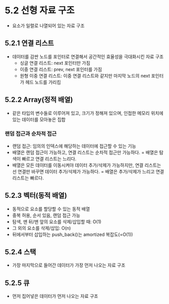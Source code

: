 # 5.2 선형 자료 구조
* 요소가 일렬로 나열되어 있는 자료 구조
## 5.2.1 연결 리스트
* 데이터를 감싼 노드를 포인터로 연결해서 공간적인 효율성을 극대화시킨 자료 구조
	* 싱글 연결 리스트: next 포인터만 가짐
	* 이중 연결 리스트: prev, next 포인터를 가짐
	* 원형 이중 연결 리스트: 이중 연결 리스트와 같지만 마지막 노드의 next 포인터가 헤드 노드를 가리킴
## 5.2.2 Array(정적 배열)
* 같은 타입의 변수들로 이루어져 있고, 크기가 정해져 있으며, 인접한 메모리 위치에 있는 데이터를 모아놓은 집합
### 랜덤 접근과 순차적 접근
* 랜덤 접근: 임의의 인덱스에 해당하는 데이터에 접근할 수 있는 기능
* 배열은 랜덤 접근이 가능하고, 연결 리스트는 순차적 접근만 가능하다. = 배열은 탐색이 빠르고 연결 리스트는 느리다.
* 배열은 모든 데이터를 이동시켜야 데이터 추가/삭제가 가능하지만, 연결 리스트는 선 연결만 바꾸면 데이터 추가/삭제가 가능하다. = 배열은 추가/삭제가 느리고 연결 리스트는 빠르다.
## 5.2.3 벡터(동적 배열)
* 동적으로 요소를 할당할 수 있는 동적 배열
* 중복 허용, 순서 있음, 랜덤 접근 가능
* 탐색, 맨 뒤/맨 앞의 요소를 삭제/삽입할 때: O(1)
* 그 외의 요소를 삭제/삽입: O(n)
* 뒤에서부터 삽입하는 push_back()는 amortized 복잡도(=O(1))
## 5.2.4 스택
* 가장 마지막으로 들어간 데이터가 가장 먼저 나오는 자료 구조
## 5.2.5 큐
* 먼저 집어넣은 데이터가 먼저 나오는 자료 구조